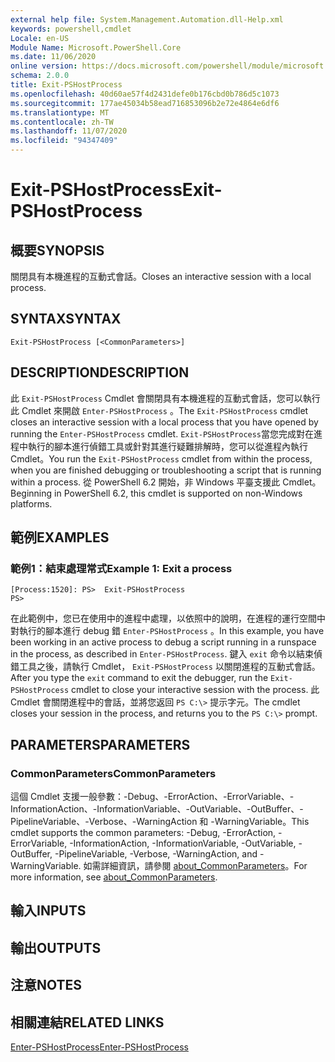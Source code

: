 ```yaml
---
external help file: System.Management.Automation.dll-Help.xml
keywords: powershell,cmdlet
Locale: en-US
Module Name: Microsoft.PowerShell.Core
ms.date: 11/06/2020
online version: https://docs.microsoft.com/powershell/module/microsoft.powershell.core/exit-pshostprocess?view=powershell-7&WT.mc_id=ps-gethelp
schema: 2.0.0
title: Exit-PSHostProcess
ms.openlocfilehash: 40d60ae57f4d2431defe0b176cbd0b786d5c1073
ms.sourcegitcommit: 177ae45034b58ead716853096b2e72e4864e6df6
ms.translationtype: MT
ms.contentlocale: zh-TW
ms.lasthandoff: 11/07/2020
ms.locfileid: "94347409"
---
```

# <span data-ttu-id="d1ddf-103">Exit-PSHostProcess</span><span class="sxs-lookup"><span data-stu-id="d1ddf-103">Exit-PSHostProcess</span></span>

## <span data-ttu-id="d1ddf-104">概要</span><span class="sxs-lookup"><span data-stu-id="d1ddf-104">SYNOPSIS</span></span>
<span data-ttu-id="d1ddf-105">關閉具有本機進程的互動式會話。</span><span class="sxs-lookup"><span data-stu-id="d1ddf-105">Closes an interactive session with a local process.</span></span>

## <span data-ttu-id="d1ddf-106">SYNTAX</span><span class="sxs-lookup"><span data-stu-id="d1ddf-106">SYNTAX</span></span>

```
Exit-PSHostProcess [<CommonParameters>]
```

## <span data-ttu-id="d1ddf-107">DESCRIPTION</span><span class="sxs-lookup"><span data-stu-id="d1ddf-107">DESCRIPTION</span></span>

<span data-ttu-id="d1ddf-108">此 `Exit-PSHostProcess` Cmdlet 會關閉具有本機進程的互動式會話，您可以執行此 Cmdlet 來開啟 `Enter-PSHostProcess` 。</span><span class="sxs-lookup"><span data-stu-id="d1ddf-108">The `Exit-PSHostProcess` cmdlet closes an interactive session with a local process that you have opened by running the `Enter-PSHostProcess` cmdlet.</span></span> <span data-ttu-id="d1ddf-109">`Exit-PSHostProcess`當您完成對在進程中執行的腳本進行偵錯工具或針對其進行疑難排解時，您可以從進程內執行 Cmdlet。</span><span class="sxs-lookup"><span data-stu-id="d1ddf-109">You run the `Exit-PSHostProcess` cmdlet from within the process, when you are finished debugging or troubleshooting a script that is running within a process.</span></span> <span data-ttu-id="d1ddf-110">從 PowerShell 6.2 開始，非 Windows 平臺支援此 Cmdlet。</span><span class="sxs-lookup"><span data-stu-id="d1ddf-110">Beginning in PowerShell 6.2, this cmdlet is supported on non-Windows platforms.</span></span>

## <span data-ttu-id="d1ddf-111">範例</span><span class="sxs-lookup"><span data-stu-id="d1ddf-111">EXAMPLES</span></span>

### <span data-ttu-id="d1ddf-112">範例1：結束處理常式</span><span class="sxs-lookup"><span data-stu-id="d1ddf-112">Example 1: Exit a process</span></span>

```
[Process:1520]: PS>  Exit-PSHostProcess
PS>
```

<span data-ttu-id="d1ddf-113">在此範例中，您已在使用中的進程中處理，以依照中的說明，在進程的運行空間中對執行的腳本進行 debug 錯 `Enter-PSHostProcess` 。</span><span class="sxs-lookup"><span data-stu-id="d1ddf-113">In this example, you have been working in an active process to debug a script running in a runspace in the process, as described in `Enter-PSHostProcess`.</span></span> <span data-ttu-id="d1ddf-114">鍵入 `exit` 命令以結束偵錯工具之後，請執行 Cmdlet， `Exit-PSHostProcess` 以關閉進程的互動式會話。</span><span class="sxs-lookup"><span data-stu-id="d1ddf-114">After you type the `exit` command to exit the debugger, run the `Exit-PSHostProcess` cmdlet to close your interactive session with the process.</span></span>
<span data-ttu-id="d1ddf-115">此 Cmdlet 會關閉進程中的會話，並將您返回 `PS C:\>` 提示字元。</span><span class="sxs-lookup"><span data-stu-id="d1ddf-115">The cmdlet closes your session in the process, and returns you to the `PS C:\>` prompt.</span></span>

## <span data-ttu-id="d1ddf-116">PARAMETERS</span><span class="sxs-lookup"><span data-stu-id="d1ddf-116">PARAMETERS</span></span>

### <span data-ttu-id="d1ddf-117">CommonParameters</span><span class="sxs-lookup"><span data-stu-id="d1ddf-117">CommonParameters</span></span>

<span data-ttu-id="d1ddf-118">這個 Cmdlet 支援一般參數：-Debug、-ErrorAction、-ErrorVariable、-InformationAction、-InformationVariable、-OutVariable、-OutBuffer、-PipelineVariable、-Verbose、-WarningAction 和 -WarningVariable。</span><span class="sxs-lookup"><span data-stu-id="d1ddf-118">This cmdlet supports the common parameters: -Debug, -ErrorAction, -ErrorVariable, -InformationAction, -InformationVariable, -OutVariable, -OutBuffer, -PipelineVariable, -Verbose, -WarningAction, and -WarningVariable.</span></span> <span data-ttu-id="d1ddf-119">如需詳細資訊，請參閱 [about_CommonParameters](https://go.microsoft.com/fwlink/?LinkID=113216)。</span><span class="sxs-lookup"><span data-stu-id="d1ddf-119">For more information, see [about_CommonParameters](https://go.microsoft.com/fwlink/?LinkID=113216).</span></span>

## <span data-ttu-id="d1ddf-120">輸入</span><span class="sxs-lookup"><span data-stu-id="d1ddf-120">INPUTS</span></span>

## <span data-ttu-id="d1ddf-121">輸出</span><span class="sxs-lookup"><span data-stu-id="d1ddf-121">OUTPUTS</span></span>

## <span data-ttu-id="d1ddf-122">注意</span><span class="sxs-lookup"><span data-stu-id="d1ddf-122">NOTES</span></span>

## <span data-ttu-id="d1ddf-123">相關連結</span><span class="sxs-lookup"><span data-stu-id="d1ddf-123">RELATED LINKS</span></span>

[<span data-ttu-id="d1ddf-124">Enter-PSHostProcess</span><span class="sxs-lookup"><span data-stu-id="d1ddf-124">Enter-PSHostProcess</span></span>](Enter-PSHostProcess.md)

